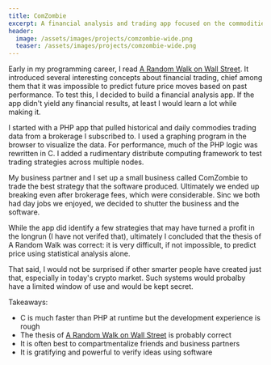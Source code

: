 ```yaml
---
title: ComZombie
excerpt: A financial analysis and trading app focused on the commodities market
header:
  image: /assets/images/projects/comzombie-wide.png
  teaser: /assets/images/projects/comzombie-wide.png
---
```


Early in my programming career, I read [A Random Walk on Wall Street](https://en.wikipedia.org/wiki/A_Random_Walk_Down_Wall_Street). It introduced several interesting concepts about financial trading, chief among them that it was impossible to predict future price moves based on past performance. To test this, I decided to build a financial analysis app. If the app didn't yield any financial results, at least I would learn a lot while making it.

I started with a PHP app that pulled historical and daily commodies trading data from a brokerage I subscribed to. I used a graphing program in the browser to visualize the data. For performance, much of the PHP logic was rewritten in C. I added a rudimentary distribute computing framework to test trading strategies across multiple nodes.

My business partner and I set up a small business called ComZombie to trade the best strategy that the software produced. Ultimately we ended up breaking even after brokerage fees, which were considerable. Sinc we both had day jobs we enjoyed, we decided to shutter the business and the software.

While the app did identify a few strategies that may have turned a profit in the longrun (I have not verifed that), ultimately I concluded that the thesis of A Random Walk was correct: it is very difficult, if not impossible, to predict price using statistical analysis alone.

That said, I would not be surprised if other smarter people have created just that, especially in today's crypto market. Such systems would probalby have a limited window of use and would be kept secret.

Takeaways:
  * C is much faster than PHP at runtime but the development experience is rough
  * The thesis of [A Random Walk on Wall Street](https://en.wikipedia.org/wiki/A_Random_Walk_Down_Wall_Street) is probably correct
  * It is often best to compartmentalize friends and business partners
  * It is gratifying and powerful to verify ideas using software

